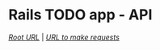 # Rails TODO app - API

*[Root URL](https://rl-todo-api.herokuapp.com/)* | *[URL to make requests](https://rl-todo-api.herokuapp.com/api/v1/todos)*